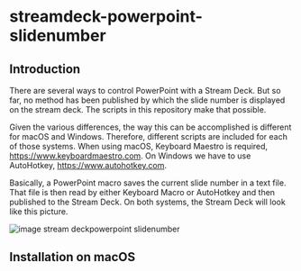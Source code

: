 # streamdeck-powerpoint-slidenumber
## Introduction
There are several ways to control PowerPoint with a Stream Deck. But so far, no method has been published by which the slide number is displayed on the stream deck. The scripts in this repository make that possible.

Given the various differences, the way this can be accomplished is different for macOS and Windows. Therefore, different scripts are included for each of those systems. When using macOS, Keyboard Maestro is required, https://www.keyboardmaestro.com. On Windows we have to use AutoHotkey, https://www.autohotkey.com.

Basically, a PowerPoint macro saves the current slide number in a text file. That file is then read by either Keyboard Macro or AutoHotkey and then published to the Stream Deck. 
On both systems, the Stream Deck will look like this picture. 

![image stream deckpowerpoint slidenumber](https://user-images.githubusercontent.com/2992051/128610860-d135c847-7085-4fdc-9766-f427daf2f761.png)

## Installation on macOS
